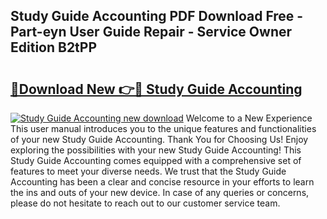 ## Study Guide Accounting PDF Download Free - Part-eyn User Guide Repair - Service Owner Edition B2tPP

# <h2><a href="http://bc55975.oget.top/?id=Study+Guide+Accounting">🔗Download New 👉🔴 Study Guide Accounting</a></h2>

[![Study Guide Accounting new download](https://i.imgur.com/5g1atiW.png)](http://bc55975.oget.top/?id=Study+Guide+Accounting)
Welcome to a New Experience This user manual introduces you to the unique features and functionalities of your new Study Guide Accounting. Thank You for Choosing Us! Enjoy exploring the possibilities with your new Study Guide Accounting! This Study Guide Accounting comes equipped with a comprehensive set of features to meet your diverse needs. We trust that the Study Guide Accounting has been a clear and concise resource in your efforts to learn the ins and outs of your new device. In case of any queries or concerns, please do not hesitate to reach out to our customer service team.

